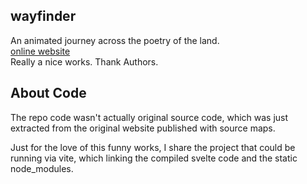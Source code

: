 ## wayfinder 
An animated journey across the poetry of the land.  
[online website](online:https://wayfinder.nfb.ca/)  
Really a nice works. Thank Authors.

## About Code
The repo code wasn't actually original source code, which was just extracted from the original website published with source maps.  

Just for the love of this funny works, I share the project that could be running via vite, which linking the compiled svelte code and the static node_modules.